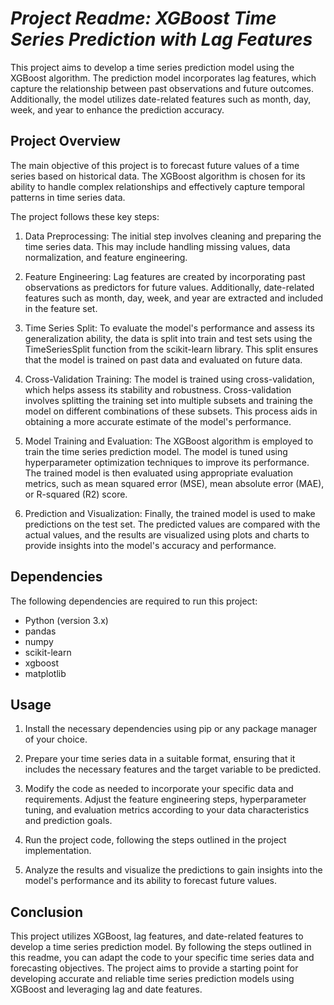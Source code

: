 <h1><b><i>Project Readme: XGBoost Time Series Prediction with Lag Features</i></b></h1>

This project aims to develop a time series prediction model using the XGBoost algorithm. The prediction model incorporates lag features, which capture the relationship between past observations and future outcomes. Additionally, the model utilizes date-related features such as month, day, week, and year to enhance the prediction accuracy.

## Project Overview
The main objective of this project is to forecast future values of a time series based on historical data. The XGBoost algorithm is chosen for its ability to handle complex relationships and effectively capture temporal patterns in time series data.

The project follows these key steps:

1. Data Preprocessing: The initial step involves cleaning and preparing the time series data. This may include handling missing values, data normalization, and feature engineering.

2. Feature Engineering: Lag features are created by incorporating past observations as predictors for future values. Additionally, date-related features such as month, day, week, and year are extracted and included in the feature set.

3. Time Series Split: To evaluate the model's performance and assess its generalization ability, the data is split into train and test sets using the TimeSeriesSplit function from the scikit-learn library. This split ensures that the model is trained on past data and evaluated on future data.

4. Cross-Validation Training: The model is trained using cross-validation, which helps assess its stability and robustness. Cross-validation involves splitting the training set into multiple subsets and training the model on different combinations of these subsets. This process aids in obtaining a more accurate estimate of the model's performance.

5. Model Training and Evaluation: The XGBoost algorithm is employed to train the time series prediction model. The model is tuned using hyperparameter optimization techniques to improve its performance. The trained model is then evaluated using appropriate evaluation metrics, such as mean squared error (MSE), mean absolute error (MAE), or R-squared (R2) score.

6. Prediction and Visualization: Finally, the trained model is used to make predictions on the test set. The predicted values are compared with the actual values, and the results are visualized using plots and charts to provide insights into the model's accuracy and performance.

## Dependencies
The following dependencies are required to run this project:
- Python (version 3.x)
- pandas
- numpy
- scikit-learn
- xgboost
- matplotlib

## Usage
1. Install the necessary dependencies using pip or any package manager of your choice.

2. Prepare your time series data in a suitable format, ensuring that it includes the necessary features and the target variable to be predicted.

3. Modify the code as needed to incorporate your specific data and requirements. Adjust the feature engineering steps, hyperparameter tuning, and evaluation metrics according to your data characteristics and prediction goals.

4. Run the project code, following the steps outlined in the project implementation.

5. Analyze the results and visualize the predictions to gain insights into the model's performance and its ability to forecast future values.

## Conclusion
This project utilizes XGBoost, lag features, and date-related features to develop a time series prediction model. By following the steps outlined in this readme, you can adapt the code to your specific time series data and forecasting objectives. The project aims to provide a starting point for developing accurate and reliable time series prediction models using XGBoost and leveraging lag and date features.
